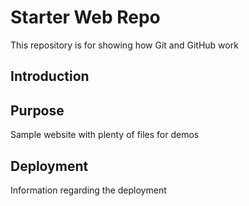 # Starter Web Repo

This repository is for showing how Git and GitHub work

## Introduction

## Purpose

Sample website with plenty of files for demos

## Deployment

Information regarding the deployment